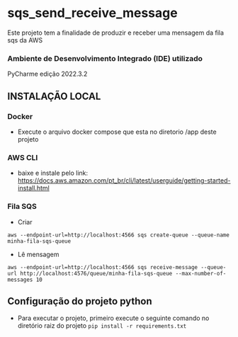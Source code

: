 # sqs_send_receive_message
Este projeto tem a finalidade de produzir e receber uma mensagem da fila sqs da AWS  

### Ambiente de Desenvolvimento Integrado (IDE) utilizado
PyCharme edição 2022.3.2

## INSTALAÇÃO LOCAL

### Docker

* Execute o arquivo docker compose que esta no diretorio /app deste projeto

### AWS CLI
* baixe e instale pelo link: https://docs.aws.amazon.com/pt_br/cli/latest/userguide/getting-started-install.html

### Fila SQS
* Criar

`aws --endpoint-url=http://localhost:4566 sqs create-queue --queue-name minha-fila-sqs-queue`

* Lê mensagem

`aws --endpoint-url=http://localhost:4566 sqs receive-message --queue-url http://localhost:4576/queue/minha-fila-sqs-queue --max-number-of-messages 10`

## Configuração do projeto python

* Para executar o projeto, primeiro execute o seguinte comando no diretório raiz do projeto
    `pip install -r requirements.txt`




